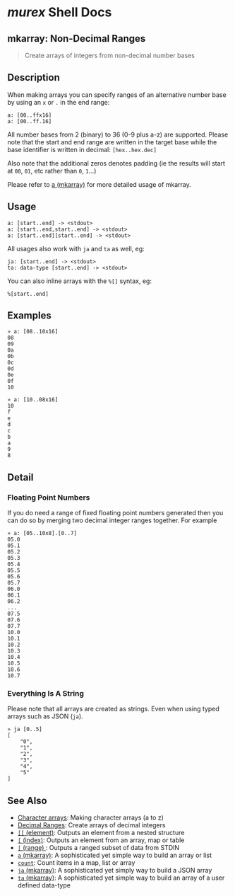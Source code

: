 # _murex_ Shell Docs

## mkarray: Non-Decimal Ranges

> Create arrays of integers from non-decimal number bases

## Description

When making arrays you can specify ranges of an alternative number base by
using an `x` or `.` in the end range:

    a: [00..ffx16]
    a: [00..ff.16]
    
All number bases from 2 (binary) to 36 (0-9 plus a-z) are supported.
Please note that the start and end range are written in the target base
while the base identifier is written in decimal: `[hex..hex.dec]`

Also note that the additional zeros denotes padding (ie the results will
start at `00`, `01`, etc rather than `0`, `1`...)

Please refer to [a (mkarray)](../commands/a.md) for more detailed usage of mkarray.

## Usage

    a: [start..end] -> <stdout>
    a: [start..end,start..end] -> <stdout>
    a: [start..end][start..end] -> <stdout>
    
All usages also work with `ja` and `ta` as well, eg:

    ja: [start..end] -> <stdout>
    ta: data-type [start..end] -> <stdout>
    
You can also inline arrays with the `%[]` syntax, eg:

    %[start..end]

## Examples

    » a: [08..10x16]
    08
    09
    0a
    0b
    0c
    0d
    0e
    0f
    10
    
    » a: [10..08x16]
    10
    f
    e
    d
    c
    b
    a
    9
    8

## Detail

### Floating Point Numbers

If you do need a range of fixed floating point numbers generated then you can
do so by merging two decimal integer ranges together. For example

    » a: [05..10x8].[0..7]
    05.0
    05.1
    05.2
    05.3
    05.4
    05.5
    05.6
    05.7
    06.0
    06.1
    06.2
    ...
    07.5
    07.6
    07.7
    10.0
    10.1
    10.2
    10.3
    10.4
    10.5
    10.6
    10.7
    
### Everything Is A String

Please note that all arrays are created as strings. Even when using typed
arrays such as JSON (`ja`).

    » ja [0..5]
    [
        "0",
        "1",
        "2",
        "3",
        "4",
        "5"
    ] 

## See Also

* [Character arrays](../mkarray/character.md):
  Making character arrays (a to z)
* [Decimal Ranges](../mkarray/decimal.md):
  Create arrays of decimal integers
* [`[[` (element)](../commands/element.md):
  Outputs an element from a nested structure
* [`[` (index)](../commands/index.md):
  Outputs an element from an array, map or table
* [`[` (range) ](../commands/range.md):
  Outputs a ranged subset of data from STDIN
* [`a` (mkarray)](../commands/a.md):
  A sophisticated yet simple way to build an array or list
* [`count`](../commands/count.md):
  Count items in a map, list or array
* [`ja` (mkarray)](../commands/ja.md):
  A sophisticated yet simply way to build a JSON array
* [`ta` (mkarray)](../commands/ta.md):
  A sophisticated yet simple way to build an array of a user defined data-type